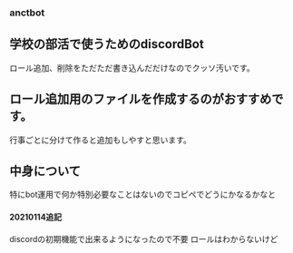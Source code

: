 ### anctbot
## 学校の部活で使うためのdiscordBot
ロール追加、削除をただただ書き込んだだけなのでクッソ汚いです。

## ロール追加用のファイルを作成するのがおすすめです。
行事ごとに分けて作ると追加もしやすと思います。

## 中身について
特にbot運用で何か特別必要なことはないのでコピペでどうにかなるかなと

#### 20210114追記
discordの初期機能で出来るようになったので不要
ロールはわからないけど
